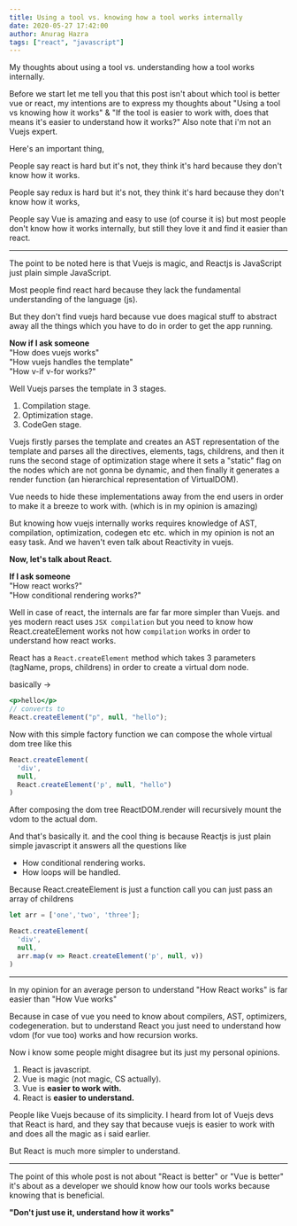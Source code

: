 ```yaml
---
title: Using a tool vs. knowing how a tool works internally
date: 2020-05-27 17:42:00
author: Anurag Hazra
tags: ["react", "javascript"]
---
```


My thoughts about using a tool vs. understanding how a tool works internally. 

Before we start let me tell you that this post isn't about which tool is better vue or react, my intentions are to express my thoughts about "Using a tool vs knowing how it works" & "If the tool is easier to work with, does that means it's easier to understand how it works?" 
Also note that i'm not an Vuejs expert.

Here's an important thing, 

People say react is hard but it's not, they think it's hard because they don't know how it works. 

People say redux is hard but it's not, they think it's hard because they don't know how it works, 

People say Vue is amazing and easy to use (of course it is) but most people don't know how it works internally, but still they love it and find it easier than react. 
 
------

The point to be noted here is that Vuejs is magic, and Reactjs is JavaScript just plain simple JavaScript. 

Most people find react hard because they lack the fundamental understanding of the language (js). 

But they don't find vuejs hard because vue does magical stuff to abstract away all the things which you have to do in order to get the app running.

**Now if I ask someone**  
"How does vuejs works"  
"How vuejs handles the template"  
"How v-if v-for works?"  

Well Vuejs parses the template in 3 stages. 
1. Compilation stage. 
2. Optimization stage. 
3. CodeGen stage.

Vuejs firstly parses the template and creates an AST representation of the template and parses all the directives, elements, tags, childrens, and then it runs the second stage of optimization stage where it sets a "static" flag on the nodes which are not gonna be dynamic, and then finally it generates a render function (an hierarchical representation of VirtualDOM). 

Vue needs to hide these implementations away from the end users in order to make it a breeze to work with. (which is in my opinion is amazing)

But knowing how vuejs internally works requires knowledge of AST, compilation, optimization, codegen etc etc. which in my opinion is not an easy task. 
And we haven't even talk about Reactivity in vuejs.

**Now, let's talk about React.**

**If I ask someone**  
"How react works?"  
"How conditional rendering works?"  

Well in case of react, the internals are far far more simpler than Vuejs. 
and yes modern react uses `JSX compilation` but you need to know how React.createElement works not how `compilation` works in order to understand how react works.

React has a `React.createElement` method which takes 3 parameters (tagName, props, childrens) in order to create a virtual dom node. 

basically ->
```jsx
<p>hello</p> 
// converts to
React.createElement("p", null, "hello");
```

Now with this simple factory function we can compose the whole virtual dom tree like this

```jsx
React.createElement(
  'div', 
  null,
  React.createElement('p', null, "hello")
)
```

After composing the dom tree ReactDOM.render will recursively mount the vdom to the actual dom.

And that's basically it. and the cool thing is because Reactjs is just plain simple javascript it answers all the questions like

- How conditional rendering works.  
- How loops will be handled.  

Because React.createElement is just a function call you can just pass an array of childrens

```jsx
let arr = ['one','two', 'three'];

React.createElement(
  'div',
  null,
  arr.map(v => React.createElement('p', null, v))
)
```

------

In my opinion for an average person to understand "How React works" is far easier than "How Vue works"

Because in case of vue you need to know about compilers, AST, optimizers, codegeneration. 
but to understand React you just need to understand how vdom (for vue too) works and how recursion works.


Now i know some people might disagree but its just my personal opinions.

1. React is javascript.
2. Vue is magic (not magic, CS actually).
3. Vue is **easier to work with.**
4. React is **easier to understand.**

People like Vuejs because of its simplicity.
I heard from lot of Vuejs devs that React is hard, and they say that because vuejs is easier to work with and does all the magic as i said earlier. 

But React is much more simpler to understand.

-----------

The point of this whole post is not about "React is better" or "Vue is better" it's about as a developer we should know how our tools works because knowing that is beneficial. 

**"Don't just use it, understand how it works"**
